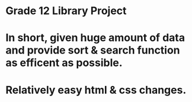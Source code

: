 # Grade 12 Library Project
# In short, given huge amount of data and provide sort & search function as efficent as possible.
# Relatively easy html & css changes.
